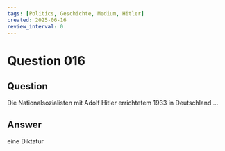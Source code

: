 ```yaml
---
tags: [Politics, Geschichte, Medium, Hitler]
created: 2025-06-16
review_interval: 0
---
```


# Question 016

## Question

Die Nationalsozialisten mit Adolf Hitler errichtetem 1933 in Deutschland ...

## Answer

eine Diktatur
